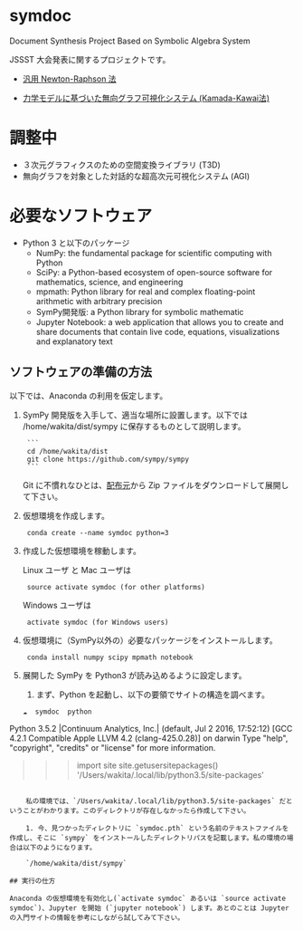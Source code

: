 # symdoc
Document Synthesis Project Based on Symbolic Algebra System

JSSST 大会発表に関するプロジェクトです。

- [汎用 Newton-Raphson 法](https://github.com/wakita/symdoc/blob/master/newtonraphson-jp.ipynb)

- [力学モデルに基づいた無向グラフ可視化システム (Kamada-Kawai法)](https://github.com/wakita/symdoc/blob/master/kk.ipynb)


# 調整中

- ３次元グラフィクスのための空間変換ライブラリ (T3D)
- 無向グラフを対象とした対話的な超高次元可視化システム (AGI)

# 必要なソフトウェア

- Python 3 と以下のパッケージ
    - NumPy: the fundamental package for scientific computing with Python
    - SciPy: a Python-based ecosystem of open-source software for mathematics, science, and engineering
    - mpmath: Python library for real and complex floating-point arithmetic with arbitrary precision
    - SymPy開発版: a Python library for symbolic mathematic
    - Jupyter Notebook:  a web application that allows you to create and share documents that contain live code, equations, visualizations and explanatory text

## ソフトウェアの準備の方法

以下では、Anaconda の利用を仮定します。

1. SymPy 開発版を入手して、適当な場所に設置します。以下では /home/wakita/dist/sympy に保存するものとして説明します。

        ```
        cd /home/wakita/dist
        git clone https://github.com/sympy/sympy
        ```

    Git に不慣れなひとは、[配布元](https://github.com/sympy/sympy)から Zip ファイルをダウンロードして展開して下さい。

1. 仮想環境を作成します。

        conda create --name symdoc python=3

1. 作成した仮想環境を稼動します。

    Linux ユーザ と Mac ユーザは

        source activate symdoc (for other platforms)

    Windows ユーザは

        activate symdoc (for Windows users)

1. 仮想環境に（SymPy以外の）必要なパッケージをインストールします。

        conda install numpy scipy mpmath notebook

1. 展開した SymPy を Python3 が読み込めるように設定します。

    1. まず、Python を起動し、以下の要領でサイトの構造を調べます。

    ```
    ☁  symdoc  python
Python 3.5.2 |Continuum Analytics, Inc.| (default, Jul  2 2016, 17:52:12)
[GCC 4.2.1 Compatible Apple LLVM 4.2 (clang-425.0.28)] on darwin
Type "help", "copyright", "credits" or "license" for more information.
>>> import site
>>> site.getusersitepackages()
'/Users/wakita/.local/lib/python3.5/site-packages'
```

    私の環境では、`/Users/wakita/.local/lib/python3.5/site-packages` だということがわかります。このディレクトリが存在しなかったら作成して下さい。

    1. 今、見つかったディレクトリに `symdoc.pth` という名前のテキストファイルを作成し、そこに `sympy` をインストールしたディレクトリパスを記載します。私の環境の場合は以下のようになります。

    `/home/wakita/dist/sympy`

## 実行の仕方

Anaconda の仮想環境を有効化し(`activate symdoc` あるいは `source activate symdoc`)、Jupyter を開始 (`jupyter notebook`) します。あとのことは Jupyter の入門サイトの情報を参考にしながら試してみて下さい。
